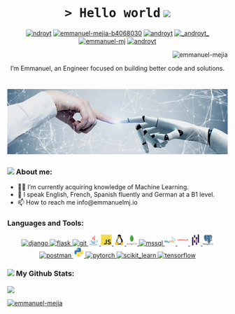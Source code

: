 <h1 align="center"> <tt>> Hello world</tt> <img src="https://github.com/TheDudeThatCode/TheDudeThatCode/blob/master/Assets/Hi.gif" width="35" /> </h1>

<p align="center">
<a href="https://twitter.com/ndroyt" target="blank"><img align="center" src="https://raw.githubusercontent.com/rahuldkjain/github-profile-readme-generator/master/src/images/icons/Social/twitter.svg" alt="ndroyt" height="30" width="40" /></a>
<a href="https://linkedin.com/in/emmanuel-mejia-b4068030" target="blank"><img align="center" src="https://raw.githubusercontent.com/rahuldkjain/github-profile-readme-generator/master/src/images/icons/Social/linked-in-alt.svg" alt="emmanuel-mejia-b4068030" height="30" width="40" /></a>
<a href="https://www.leetcode.com/androyt" target="blank"><img align="center" src="https://raw.githubusercontent.com/rahuldkjain/github-profile-readme-generator/master/src/images/icons/Social/leet-code.svg" alt="androyt" height="30" width="40" /></a>
<a href="https://discord.gg/_androyt_" target="blank"><img align="center" src="https://raw.githubusercontent.com/rahuldkjain/github-profile-readme-generator/master/src/images/icons/Social/discord.svg" alt="_androyt_" height="30" width="40" /></a>
<a href="https://dev.to/emmanuel-mj" target="blank"><img align="center" src="https://raw.githubusercontent.com/rahuldkjain/github-profile-readme-generator/master/src/images/icons/Social/devto.svg" alt="emmanuel-mj" height="30" width="40" /></a>
<a href="https://instagram.com/androyt" target="blank"><img align="center" src="https://raw.githubusercontent.com/rahuldkjain/github-profile-readme-generator/master/src/images/icons/Social/instagram.svg" alt="androyt" height="30" width="40" /></a>
</p>

<p align="right"> <img src="https://komarev.com/ghpvc/?username=emmanuel-mejia&label=Profile%20views&color=0e75b6&style=flat" alt="emmanuel-mejia"/> </p>

<p align="center"> I’m Emmanuel, an Engineer focused on building better code and solutions. </p>

<h1 align="center"><img src="https://raw.githubusercontent.com/emmanuel-mejia/emmanuel-mejia/main/images/sixtina-human-AI.png"/></h1>

<h3> <p align="left"> <img src="https://github.com/TheDudeThatCode/TheDudeThatCode/blob/master/Assets/Developer.gif" width="45" /> About me: </p> </h3>

<ul>
    <li>👨‍💻 I’m currently acquiring knowledge of Machine Learning.</li>
    <li>💬 I speak English, French, Spanish fluently and German at a B1 level.</li>
    <li>📫 How to reach me info@emmanuelmj.io</li>
</ul>

<h3 align="left">Languages and Tools:</h3>
<p align="center"> 
    <a href="https://www.djangoproject.com/" target="_blank" rel="noreferrer"> <img src="https://cdn.worldvectorlogo.com/logos/django.svg" alt="django" width="25" height="25"/> </a> 
    <a href="https://flask.palletsprojects.com/" target="_blank" rel="noreferrer"> <img src="https://www.vectorlogo.zone/logos/pocoo_flask/pocoo_flask-icon.svg" alt="flask" width="25" height="25"/> </a> 
    <a href="https://git-scm.com/" target="_blank" rel="noreferrer"> <img src="https://www.vectorlogo.zone/logos/git-scm/git-scm-icon.svg" alt="git" width="25" height="25"/> </a> 
    <a href="https://www.java.com" target="_blank" rel="noreferrer"> <img src="https://raw.githubusercontent.com/devicons/devicon/master/icons/java/java-original.svg" alt="java" width="25" height="25"/> </a> 
    <a href="https://developer.mozilla.org/en-US/docs/Web/JavaScript" target="_blank" rel="noreferrer"> <img src="https://raw.githubusercontent.com/devicons/devicon/master/icons/javascript/javascript-original.svg" alt="javascript" width="25" height="25"/> </a> 
    <a href="https://www.linux.org/" target="_blank" rel="noreferrer"> <img src="https://raw.githubusercontent.com/devicons/devicon/master/icons/linux/linux-original.svg" alt="linux" width="25" height="25"/> </a> 
    <a href="https://www.mongodb.com/" target="_blank" rel="noreferrer"> <img src="https://raw.githubusercontent.com/devicons/devicon/master/icons/mongodb/mongodb-original-wordmark.svg" alt="mongodb" width="25" height="25"/> </a> 
    <a href="https://www.microsoft.com/en-us/sql-server" target="_blank" rel="noreferrer"> <img src="https://www.svgrepo.com/show/303229/microsoft-sql-server-logo.svg" alt="mssql" width="25" height="25"/> </a> 
    <a href="https://www.mysql.com/" target="_blank" rel="noreferrer"> <img src="https://raw.githubusercontent.com/devicons/devicon/master/icons/mysql/mysql-original-wordmark.svg" alt="mysql" width="25" height="25"/> </a> 
    <a href="https://www.oracle.com/" target="_blank" rel="noreferrer"> <img src="https://raw.githubusercontent.com/devicons/devicon/master/icons/oracle/oracle-original.svg" alt="oracle" width="25" height="25"/> </a> 
    <a href="https://pandas.pydata.org/" target="_blank" rel="noreferrer"> <img src="https://raw.githubusercontent.com/devicons/devicon/2ae2a900d2f041da66e950e4d48052658d850630/icons/pandas/pandas-original.svg" alt="pandas" width="25" height="25"/> </a> 
    <a href="https://www.postgresql.org" target="_blank" rel="noreferrer"> <img src="https://raw.githubusercontent.com/devicons/devicon/master/icons/postgresql/postgresql-original-wordmark.svg" alt="postgresql" width="25" height="25"/> </a> 
    <a href="https://postman.com" target="_blank" rel="noreferrer"> <img src="https://www.vectorlogo.zone/logos/getpostman/getpostman-icon.svg" alt="postman" width="25" height="25"/> </a> <a href="https://www.python.org" target="_blank" rel="noreferrer"> <img src="https://raw.githubusercontent.com/devicons/devicon/master/icons/python/python-original.svg" alt="python" width="25" height="25"/> </a> 
    <a href="https://pytorch.org/" target="_blank" rel="noreferrer"> <img src="https://www.vectorlogo.zone/logos/pytorch/pytorch-icon.svg" alt="pytorch" width="25" height="25"/> </a> 
    <a href="https://scikit-learn.org/" target="_blank" rel="noreferrer"> <img src="https://upload.wikimedia.org/wikipedia/commons/0/05/Scikit_learn_logo_small.svg" alt="scikit_learn" width="25" height="25"/> </a> 
    <a href="https://www.tensorflow.org" target="_blank" rel="noreferrer"> <img src="https://www.vectorlogo.zone/logos/tensorflow/tensorflow-icon.svg" alt="tensorflow" width="25" height="25"/> </a> 
</p>

<h3 align="left"> <img src='https://media1.giphy.com/media/du3J3cXyzhj75IOgvA/giphy.gif?cid=ecf05e47x2g034i9pzwtzzsd3xgg2w9nr94t4tflbbgo3008&rid=giphy.gif' width='25'/> My Github Stats:</h3>
<a href="https://github-readme-stats.vercel.app/api/top-langs/?username=emmanuel-mejia&layout=compact&text_color=daf7dc&bg_color=151515&hide=css"/></a>
<a href="https://github-readme-streak-stats.herokuapp.com/?user=emmanuel-mejia&theme=dark"/></a>

<a href="https://github.com/emmanuel-mejia/github-readme-stats"><img align="center" src="https://github-readme-stats.vercel.app/api/top-langs/?username=emmanuel-mejia&layout=compact&theme=buefy&hide_border=true" /></a>

<p align="left"> <a href="https://github.com/ryo-ma/github-profile-trophy"><img src="https://github-profile-trophy.vercel.app/?username=emmanuel-mejia" alt="emmanuel-mejia"/></a> </p>


